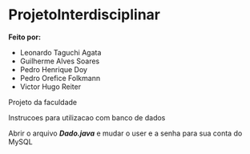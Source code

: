 # ProjetoInterdisciplinar

**Feito por:**
- Leonardo Taguchi Agata
- Guilherme Alves Soares
- Pedro Henrique Doy
- Pedro Orefice Folkmann
- Victor Hugo Reiter

Projeto da faculdade 

Instrucoes para utilizacao com banco de dados

Abrir o arquivo ***Dado.java***
e mudar o user e a senha para sua conta do MySQL
